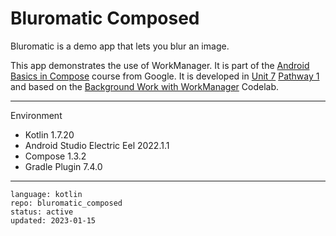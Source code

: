 # Bluromatic Composed

Bluromatic is a demo app that lets you blur an image.

This app demonstrates the use of WorkManager. It is part of the [Android Basics in Compose] course from Google. It is developed in [Unit 7] [Pathway 1] and based on the [Background Work with WorkManager] Codelab.

[Android Basics in Compose]: https://developer.android.com/courses/android-basics-compose/course
[Unit 7]: https://developer.android.com/courses/android-basics-compose/unit-7
[Pathway 1]: https://developer.android.com/courses/pathways/android-basics-compose-unit-7-pathway-1
[Background Work with WorkManager]: https://developer.android.com/codelabs/basic-android-kotlin-compose-workmanager

---

Environment

- Kotlin 1.7.20
- Android Studio Electric Eel 2022.1.1
- Compose 1.3.2
- Gradle Plugin 7.4.0

---

```
language: kotlin
repo: bluromatic_composed
status: active
updated: 2023-01-15
```
